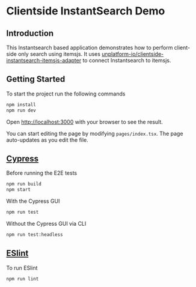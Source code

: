 # Clientside InstantSearch Demo
## Introduction

This Instantsearch based application demonstrates how to perform client-side only search using itemsjs. It uses [unplatform-io/clientside-instantsearch-itemsjs-adapter](https://github.com/unplatform-io/instantsearch-itemsjs-adapter) to connect Instantsearch to itemsjs.

## Getting Started

To start the project run the following commands

```bash
npm install
npm run dev
```

Open [http://localhost:3000](http://localhost:3000) with your browser to see the result.

You can start editing the page by modifying `pages/index.tsx`. The page auto-updates as you edit the file.

## [Cypress](https://www.cypress.io/)

Before running the E2E tests
```bash
npm run build
npm start
```

With the Cypress GUI
```bash
npm run test
```

Without the Cypress GUI via CLI
```bash
npm run test:headless
```

## [ESlint](https://eslint.org/)

To run ESlint
```bash
npm run lint
```
